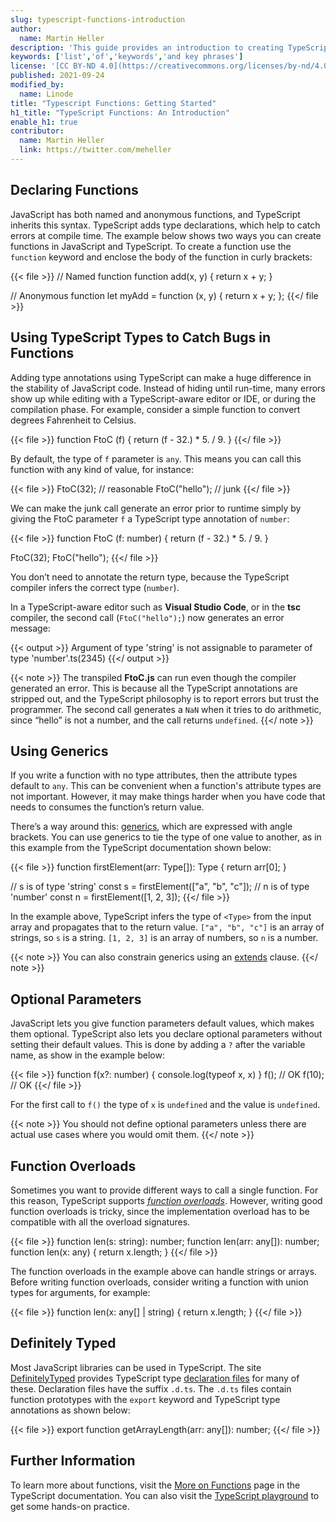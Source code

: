 ```yaml
---
slug: typescript-functions-introduction
author:
  name: Martin Heller
description: 'This guide provides an introduction to creating TypeScript functions. It discusses some of the differences between functions in JavaScript and TypeScript'
keywords: ['list','of','keywords','and key phrases']
license: '[CC BY-ND 4.0](https://creativecommons.org/licenses/by-nd/4.0)'
published: 2021-09-24
modified_by:
  name: Linode
title: "Typescript Functions: Getting Started"
h1_title: "TypeScript Functions: An Introduction"
enable_h1: true
contributor:
  name: Martin Heller
  link: https://twitter.com/meheller
---
```


## Declaring Functions

JavaScript has both named and anonymous functions, and TypeScript inherits this syntax. TypeScript adds type declarations, which help to catch errors at compile time. The example below shows two ways you can create functions in JavaScript and TypeScript. To create a function use the `function` keyword and enclose the body of the function in curly brackets:

{{< file >}}
// Named function
function add(x, y) {
 return x + y;
}

// Anonymous function
let myAdd = function (x, y) {
 return x + y;
};
{{</ file >}}

## Using TypeScript Types to Catch Bugs in Functions

Adding type annotations using TypeScript can make a huge difference in the stability of JavaScript code. Instead of hiding until run-time, many errors show up while editing with a TypeScript-aware editor or IDE, or during the compilation phase. For example, consider a simple function to convert degrees Fahrenheit to Celsius.

{{< file >}}
function FtoC (f) {
    return (f - 32.) * 5. / 9.
}
{{</ file >}}

By default, the type of `f` parameter is `any`. This means you can call this function with any kind of value, for instance:

{{< file >}}
FtoC(32); 	    // reasonable
FtoC("hello");   // junk
{{</ file >}}

We can make the junk call generate an error prior to runtime simply by giving the FtoC parameter `f` a TypeScript type annotation of `number`:

{{< file >}}
function FtoC (f: number) {
    return (f - 32.) * 5. / 9.
}

FtoC(32);
FtoC("hello");
{{</ file >}}

You don’t need to annotate the return type, because the TypeScript compiler infers the correct type (`number`).

In a TypeScript-aware editor such as **Visual Studio Code**, or in the **tsc** compiler, the second call (`FtoC("hello");`) now generates an error message:

{{< output >}}
Argument of type 'string' is not assignable to parameter of type 'number'.ts(2345)
{{</ output >}}

{{< note >}}
The transpiled **FtoC.js** can run even though the compiler generated an error. This is because all the TypeScript annotations are stripped out, and the TypeScript philosophy is to report errors but trust the programmer. The second call generates a `NaN` when it tries to do arithmetic, since “hello” is not a number, and the call returns `undefined`.
{{</ note >}}

## Using Generics

If you write a function with no type attributes, then the attribute types default to `any`. This can be convenient when a function's attribute types are not important. However, it may make things harder when you have code that needs to consumes the function’s return value.

There’s a way around this: [generics](https://www.typescriptlang.org/docs/handbook/2/functions.html#generic-functions), which are expressed with angle brackets. You can use generics to tie the type of one value to another, as in this example from the TypeScript documentation shown below:

{{< file >}}
function firstElement<Type>(arr: Type[]): Type {
  return arr[0];
}

// s is of type 'string'
const s = firstElement(["a", "b", "c"]);
// n is of type 'number'
const n = firstElement([1, 2, 3]);
{{</ file >}}

In the example above, TypeScript infers the type of `<Type>` from the input array and propagates that to the return value. `["a", "b", "c"]` is an array of strings, so `s` is a string. `[1, 2, 3]` is an array of numbers, so `n` is a number.

{{< note >}}
You can also constrain generics using an [extends](https://www.typescriptlang.org/docs/handbook/2/functions.html#constraints) clause.
{{</ note >}}

## Optional Parameters

JavaScript lets you give function parameters default values, which makes them optional. TypeScript also lets you declare optional parameters without setting their default values. This is done by adding a `?` after the variable name, as show in the example below:

{{< file >}}
function f(x?: number) {
    console.log(typeof x, x)
}
f(); // OK
f(10); // OK
{{</ file >}}

For the first call to `f()` the type of `x` is `undefined` and the value is `undefined`.

{{< note >}}
You should not define optional parameters unless there are actual use cases where you would omit them.
{{</ note >}}

## Function Overloads

Sometimes you want to provide different ways to call a single function. For this reason, TypeScript supports [*function overloads*](https://www.typescriptlang.org/docs/handbook/2/functions.html#function-overloads). However, writing good function overloads is tricky, since the implementation overload has to be compatible with all the overload signatures.

{{< file >}}
function len(s: string): number;
function len(arr: any[]): number;
function len(x: any) {
 return x.length;
}
{{</ file >}}

The function overloads in the example above can handle strings or arrays. Before writing function overloads, consider writing a function with union types for arguments, for example:

{{< file >}}
function len(x: any[] | string) {
 return x.length;
}
{{</ file >}}

## Definitely Typed

Most JavaScript libraries can be used in TypeScript. The site [DefinitelyTyped](http://definitelytyped.org/) provides TypeScript type [declaration files](https://www.typescriptlang.org/docs/handbook/declaration-files/introduction.html) for many of these. Declaration files have the suffix `.d.ts`. The `.d.ts` files contain function prototypes with the `export` keyword and TypeScript type annotations as shown below:

{{< file >}}
export function getArrayLength(arr: any[]): number;
{{</ file >}}

## Further Information

To learn more about functions, visit the [More on Functions](https://www.typescriptlang.org/docs/handbook/2/functions.html) page in the TypeScript documentation. You can also visit the [TypeScript playground](https://www.typescriptlang.org/play) to get some hands-on practice.


